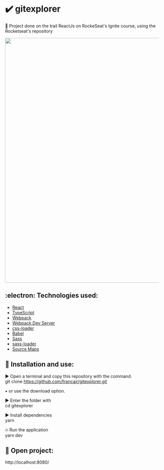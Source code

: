 # :heavy_check_mark: gitexplorer
:tada: Project done on the trail ReactJs on RockeSeat's Ignite course, using the Rocketseat's repository

<div align="center">
  <img src="https://user-images.githubusercontent.com/11893798/134775644-d97511eb-e58c-4653-b506-c809ae52888a.png" width="800px" />
</div>

## 	:electron: Technologies used:

- [React](https://pt-br.reactjs.org/)
- [TypeScript](https://www.typescriptlang.org/)
- [Webpack](https://webpack.js.org/)
- [Webpack Dev Server](https://webpack.js.org/configuration/dev-server/)
- [css-loader](https://webpack.js.org/loaders/css-loader/)
- [Babel](https://babeljs.io/)
- [Sass](https://sass-lang.com/)
- [sass-loader](https://github.com/webpack-contrib/sass-loader)
- [Source Maps](https://www.html5rocks.com/en/tutorials/developertools/sourcemaps/)

## :wrench: Installation and use:

:arrow_forward: Open a terminal and copy this repository with the command.<br>
git clone https://github.com/francajr/gitexplorer.git<br>

:black_small_square: or use the download option.<br>

:arrow_forward: Enter the folder with<br>
cd gitexplorer

:arrow_forward: Install dependencies<br>
yarn

:fire: Run the application<br>
yarn dev

## :rocket: Open project:
http://localhost:8080/
